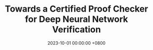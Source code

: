 ---
title:          "Towards a Certified Proof Checker for Deep Neural Network Verification"
selected:       false
pub:            "Proc. 33rd Int. Symposium on Logic-based Program Synthesis and Transformation (LOPSTR),"
date:           2023-10-01 00:00:00 +0800
pub_date:       "October 2023"
pub_pre:       '<span style="color:#990000;"><b> Best Short-Paper Award,</b><span>'

authors:
- R. Desmartin*
- <b>O. Isac*</b>
- G. Passmore
- K. Stark
- E. Komendantskaya
- G. Katz
links:
  PDF: https://www.katz-lab.com/_files/ugd/e8497d_9ffa422f3f4c420c88b6bf727b8a9957.pdf
---